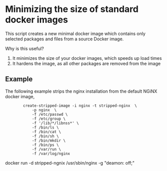 # Minimizing the size of standard docker images

This script creates a new minimal docker image which contains only selected packages and files from a source
Docker image.

Why is this useful?
1. It minimizes the size of your docker images, which speeds up load times
2. It hardens the image, as all other packages are removed from the image


## Example
The following example strips the nginx installation from the default NGiNX docker image,

```
        create-stripped-image -i nginx -t stripped-nginx  \
			-p nginx  \
			-f /etc/passwd \
			-f /etc/group \
			-f '/lib/*/libnss*' \
			-f /bin/ls \
			-f /bin/cat \
			-f /bin/sh \
			-f /bin/mkdir \
			-f /bin/ps \
			-f /var/run \
			-f /var/log/nginx 
```

docker run -d stripped-ngnix  /usr/sbin/nginx -g "deamon: off;"

